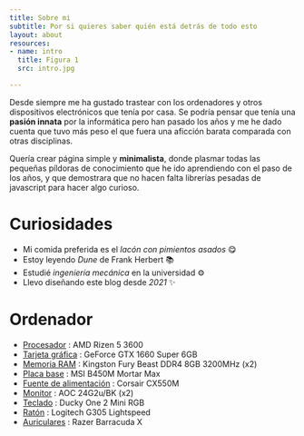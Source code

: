 ```yaml
---
title: Sobre mi
subtitle: Por si quieres saber quién está detrás de todo esto
layout: about
resources:
- name: intro
  title: Figura 1
  src: intro.jpg

---
```


<!-- ![](intro) -->

Desde siempre me ha gustado trastear con los ordenadores y otros dispositivos electrónicos que tenía por casa. Se podría pensar que tenía una **pasión innata** por la informática pero han pasado los años y me he dado cuenta que tuvo más peso el que fuera una aficción barata comparada con otras disciplinas.

Quería crear página simple y **minimalista**, donde plasmar todas las pequeñas píldoras de conocimiento que he ido aprendiendo con el paso de los años, y que demostrara que no hacen falta librerías pesadas de javascript para hacer algo curioso.

# Curiosidades

- Mi comida preferida es el *lacón con pimientos asados* 😋
- Estoy leyendo *Dune* de Frank Herbert 📚
- Estudié *ingeniería mecánica* en la universidad ⚙️
- Llevo diseñando este blog desde *2021* ✨

# Ordenador

- [Procesador](cpu) : AMD Rizen 5 3600
- [Tarjeta gráfica](gpu) : GeForce GTX 1660 Super 6GB
- [Memoria RAM](ram) : Kingston Fury Beast DDR4 8GB 3200MHz (x2)
- [Placa base](mb) : MSI B450M Mortar Max
- [Fuente de alimentación](ps) : Corsair CX550M
- [Monitor](monitor) : AOC 24G2u/BK (x2)
- [Teclado](keyboard) : Ducky One 2 Mini RGB
- [Ratón](mouse) : Logitech G305 Lightspeed
- [Auriculares](headphones) : Razer Barracuda X

[cpu]: https://www.amd.com/en/products/cpu/amd-ryzen-5-3600
[gpu]: https://www.gigabyte.com/es/Graphics-Card/GV-N166SOC-6GD#kf
[ram]: https://www.kingston.com/en/memory/gaming/kingston-fury-beast-ddr4-rgb-memory
[mb]: https://es.msi.com/Motherboard/B450M-MORTAR-MAX
[ps]: https://www.corsair.com/es/es/Categor%C3%ADas/Productos/Unidades-de-fuente-de-alimentaci%C3%B3n/cxm-series-2015-config/p/CP-9020102-NA
[monitor]: https://eu.aoc.com/en/gaming/products/monitors/24g2u-bk
[keyboard]: https://www.duckychannel.com.tw/en/Ducky-One2-Mini-RGB
[mouse]: https://www.logitechg.com/en-us/products/gaming-mice/g305-lightspeed-wireless-gaming-mouse.910-006376.html
[headphones]: https://www.razer.com/latam-es/gaming-headsets/razer-barracuda-x